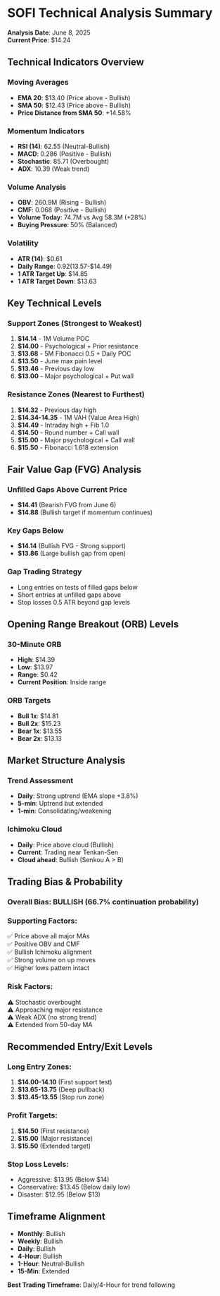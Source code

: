 # SOFI Technical Analysis Summary
**Analysis Date**: June 8, 2025  
**Current Price**: $14.24

## Technical Indicators Overview

### Moving Averages
- **EMA 20**: $13.40 (Price above - Bullish)
- **SMA 50**: $12.43 (Price above - Bullish)
- **Price Distance from SMA 50**: +14.58%

### Momentum Indicators
- **RSI (14)**: 62.55 (Neutral-Bullish)
- **MACD**: 0.286 (Positive - Bullish)
- **Stochastic**: 85.71 (Overbought)
- **ADX**: 10.39 (Weak trend)

### Volume Analysis
- **OBV**: 260.9M (Rising - Bullish)
- **CMF**: 0.068 (Positive - Bullish)
- **Volume Today**: 74.7M vs Avg 58.3M (+28%)
- **Buying Pressure**: 50% (Balanced)

### Volatility
- **ATR (14)**: $0.61
- **Daily Range**: $0.92 ($13.57-$14.49)
- **1 ATR Target Up**: $14.85
- **1 ATR Target Down**: $13.63

## Key Technical Levels

### Support Zones (Strongest to Weakest)
1. **$14.14** - 1M Volume POC
2. **$14.00** - Psychological + Prior resistance
3. **$13.68** - 5M Fibonacci 0.5 + Daily POC
4. **$13.50** - June max pain level
5. **$13.46** - Previous day low
6. **$13.00** - Major psychological + Put wall

### Resistance Zones (Nearest to Furthest)
1. **$14.32** - Previous day high
2. **$14.34-14.35** - 1M VAH (Value Area High)
3. **$14.49** - Intraday high + Fib 1.0
4. **$14.50** - Round number + Call wall
5. **$15.00** - Major psychological + Call wall
6. **$15.50** - Fibonacci 1.618 extension

## Fair Value Gap (FVG) Analysis

### Unfilled Gaps Above Current Price
- **$14.41** (Bearish FVG from June 6)
- **$14.88** (Bullish target if momentum continues)

### Key Gaps Below
- **$14.14** (Bullish FVG - Strong support)
- **$13.86** (Large bullish gap from open)

### Gap Trading Strategy
- Long entries on tests of filled gaps below
- Short entries at unfilled gaps above
- Stop losses 0.5 ATR beyond gap levels

## Opening Range Breakout (ORB) Levels

### 30-Minute ORB
- **High**: $14.39
- **Low**: $13.97
- **Range**: $0.42
- **Current Position**: Inside range

### ORB Targets
- **Bull 1x**: $14.81
- **Bull 2x**: $15.23
- **Bear 1x**: $13.55
- **Bear 2x**: $13.13

## Market Structure Analysis

### Trend Assessment
- **Daily**: Strong uptrend (EMA slope +3.8%)
- **5-min**: Uptrend but extended
- **1-min**: Consolidating/weakening

### Ichimoku Cloud
- **Daily**: Price above cloud (Bullish)
- **Current**: Trading near Tenkan-Sen
- **Cloud ahead**: Bullish (Senkou A > B)

## Trading Bias & Probability

### Overall Bias: **BULLISH** (66.7% continuation probability)

### Supporting Factors:
✅ Price above all major MAs  
✅ Positive OBV and CMF  
✅ Bullish Ichimoku alignment  
✅ Strong volume on up moves  
✅ Higher lows pattern intact  

### Risk Factors:
⚠️ Stochastic overbought  
⚠️ Approaching major resistance  
⚠️ Weak ADX (no strong trend)  
⚠️ Extended from 50-day MA  

## Recommended Entry/Exit Levels

### Long Entry Zones:
1. **$14.00-14.10** (First support test)
2. **$13.65-13.75** (Deep pullback)
3. **$13.45-13.55** (Stop run zone)

### Profit Targets:
1. **$14.50** (First resistance)
2. **$15.00** (Major resistance)
3. **$15.50** (Extended target)

### Stop Loss Levels:
- Aggressive: $13.95 (Below $14)
- Conservative: $13.45 (Below daily low)
- Disaster: $12.95 (Below $13)

## Timeframe Alignment
- **Monthly**: Bullish
- **Weekly**: Bullish
- **Daily**: Bullish
- **4-Hour**: Bullish
- **1-Hour**: Neutral-Bullish
- **15-Min**: Extended

**Best Trading Timeframe**: Daily/4-Hour for trend following